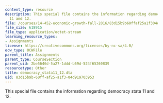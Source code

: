 ```yaml
---
content_type: resource
description: This special file contains the information regarding democracy stata
  11 and 12.
file: /courses/14-452-economic-growth-fall-2016/83d15b9b60ffaf25a1f304d919703953_democracy_stata11_12.dta
file_size: 618915
file_type: application/octet-stream
learning_resource_types:
- Assignments
license: https://creativecommons.org/licenses/by-nc-sa/4.0/
ocw_type: OCWFile
parent_title: Assignments
parent_type: CourseSection
parent_uid: 2be5646d-5a27-1ddd-b59d-524f65260839
resourcetype: Other
title: democracy_stata11_12.dta
uid: 83d15b9b-60ff-af25-a1f3-04d919703953
---
```

This special file contains the information regarding democracy stata 11 and 12.